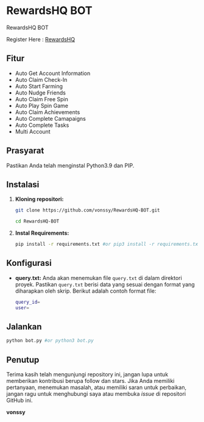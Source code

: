 # RewardsHQ BOT
RewardsHQ BOT

Register Here : [RewardsHQ](https://t.me/RewardsHQ_bot/RewardsHQ?startapp=1493482017)

## Fitur

  - Auto Get Account Information
  - Auto Claim Check-In
  - Auto Start Farming
  - Auto Nudge Friends
  - Auto Claim Free Spin
  - Auto Play Spin Game
  - Auto Claim Achievements
  - Auto Complete Camapaigns
  - Auto Complete Tasks
  - Multi Account

## Prasyarat

Pastikan Anda telah menginstal Python3.9 dan PIP.

## Instalasi

1. **Kloning repositori:**
   ```bash
   git clone https://github.com/vonssy/RewardsHQ-BOT.git
   ```
   ```bash
   cd RewardsHQ-BOT
   ```

2. **Instal Requirements:**
   ```bash
   pip install -r requirements.txt #or pip3 install -r requirements.txt
   ```

## Konfigurasi

- **query.txt:** Anda akan menemukan file `query.txt` di dalam direktori proyek. Pastikan `query.txt` berisi data yang sesuai dengan format yang diharapkan oleh skrip. Berikut adalah contoh format file:

  ```bash
  query_id=
  user=
  ```

## Jalankan

```bash
python bot.py #or python3 bot.py
```

## Penutup

Terima kasih telah mengunjungi repository ini, jangan lupa untuk memberikan kontribusi berupa follow dan stars.
Jika Anda memiliki pertanyaan, menemukan masalah, atau memiliki saran untuk perbaikan, jangan ragu untuk menghubungi saya atau membuka *issue* di repositori GitHub ini.

**vonssy**